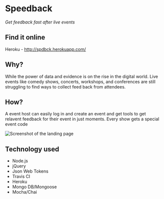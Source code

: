 # Speedback

_Get feedback fast after live events_

## Find it online

Heroku - http://spdbck.herokuapp.com/

## Why?

While the power of data and evidence is on the rise in the digital world. Live events like comedy shows, concerts, workshops, and conferences are still struggling to find ways to collect feed back from attendees.

## How?

A event host can easily log in and create an event and get tools to get relavent feedback for their event in just moments. Every show gets a special event code

![Screenshot of the landing page](http://raw.githubusercontent.com/claytonweller/speedback/public/assets/readme/landing.png)

## Technology used

- Node.js
- jQuery
- Json Web Tokens
- Travis CI
- Heroku
- Mongo DB/Mongoose
- Mocha/Chai
